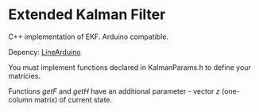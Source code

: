 Extended Kalman Filter
======================

C++ implementation of EKF.
Arduino compatible.

Depency: [LineArduino](https://github.com/muzhig/linearduino "linear algebra library") 

You must implement functions declared in KalmanParams.h to define your matricies.

Functions *getF* and *getH* have an additional parameter - vector *z* (one-column matrix) of current state.

